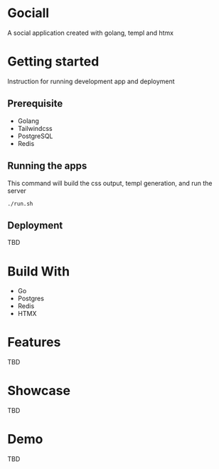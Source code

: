 # Gociall

A social application created with golang, templ and htmx

# Getting started

Instruction for running development app and deployment

## Prerequisite

- Golang
- Tailwindcss
- PostgreSQL
- Redis

## Running the apps

This command will build the css output, templ generation, and run the server

`./run.sh`

## Deployment

TBD

# Build With

- Go
- Postgres
- Redis
- HTMX

# Features

TBD

# Showcase

TBD

# Demo

TBD
